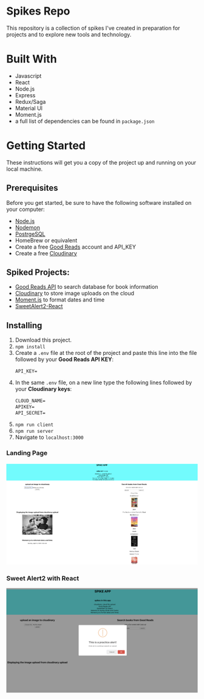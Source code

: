 # Spikes Repo
This repository is a collection of spikes I've created in preparation for projects and to explore new tools and technology.

# Built With
- Javascript
- React
- Node.js
- Express
- Redux/Saga
- Material UI
- Moment.js
- a full list of dependencies can be found in `package.json`

# Getting Started
These instructions will get you a copy of the project up and running on your local machine.

## Prerequisites
Before you get started, be sure to have the following software installed on your computer:
- [Node.js](https://nodejs.org/en/)
- [Nodemon](https://nodemon.io/)
- [PostrgeSQL](https://www.postgresql.org/)
- HomeBrew or equivalent
- Create a free [Good Reads](https://www.goodreads.com/api) account and API_KEY
- Create a free [Cloudinary](https://cloudinary.com)

## Spiked Projects:
- [Good Reads API](https://www.goodreads.com/api) to search database for book information
- [Cloudinary](https://cloudinary.com) to store image uploads on the cloud
- [Moment.js](https://momentjs.com) to format dates and time
- [SweetAlert2-React](https://www.npmjs.com/package/sweetalert2-react)

## Installing
1. Download this project.
2. `npm install`
3. Create a `.env` file at the root of the project and paste this line into the file followed by your **Good Reads API KEY**:
    ```
    API_KEY=
    ```
4. In the same `.env` file, on a new line type the following lines followed by your **Cloudinary keys**:
    ```
    CLOUD_NAME=
    APIKEY=
    API_SECRET=
    ```
5. `npm run client`
6. `npm run server`
7. Navigate to `localhost:3000`

### Landing Page
![](public/images/LandingPage.png)

### Sweet Alert2 with React
![](public/images/sweetAlert.png)